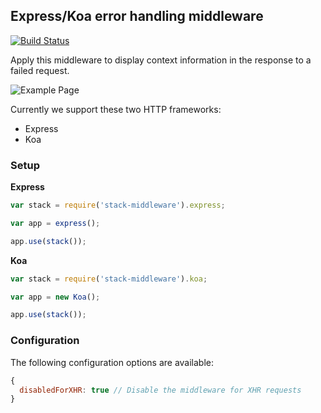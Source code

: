 ## Express/Koa error handling middleware

[![Build Status](https://travis-ci.org/matthisk/stack-middleware.svg?branch=master)](https://travis-ci.org/matthisk/stack-middleware)

Apply this middleware to display context information in the response to a failed 
request.

![Example Page](https://raw.githubusercontent.com/matthisk/stack-middleware/master/assets/example.png)

Currently we support these two HTTP frameworks:

* Express
* Koa

### Setup

**Express**

```javascript
var stack = require('stack-middleware').express;

var app = express();

app.use(stack());
```

**Koa**

```javascript
var stack = require('stack-middleware').koa;

var app = new Koa();

app.use(stack());
```

### Configuration

The following configuration options are available:

```javascript
{
  disabledForXHR: true // Disable the middleware for XHR requests
}
```